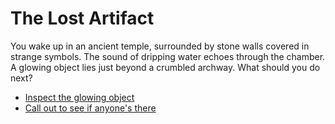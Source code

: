 # The Lost Artifact
You wake up in an ancient temple, surrounded by stone walls covered in strange symbols. 
The sound of dripping water echoes through the chamber. A glowing object lies just beyond a crumbled archway.
What should you do next?
- [Inspect the glowing object](inspect.md)
- [Call out to see if anyone's there](callout.md)
